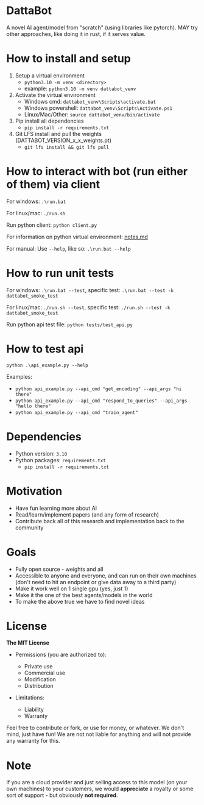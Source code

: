 # DattaBot

A novel AI agent/model from "scratch" (using libraries like pytorch). MAY try other approaches, like doing it in rust, if it serves value.

# How to install and setup

1. Setup a virtual environment
    - `python3.10 -m venv <directory>`
    - example: `python3.10 -m venv dattabot_venv`
2. Activate the virtual environment
    - Windows cmd: `dattabot_venv\Scripts\activate.bat`
    - Windows powershell: `dattabot_venv\Scripts\Activate.ps1`
    - Linux/Mac/Other: `source dattabot_venv/bin/activate`
3. Pip install all dependencies
    - `pip install -r requirements.txt`
4. Git LFS install and pull the weights (DATTABOT_VERSION_x_x_weights.pt)
    - `git lfs install && git lfs pull`

# How to interact with bot (run either of them) via client

For windows:
`.\run.bat`

For linux/mac:
`./run.sh`

Run python client:
`python client.py`

For information on python virtual environment: [notes.md](notes.md)

For manual: Use `--help`, like so: `.\run.bat --help`

# How to run unit tests

For windows:
`.\run.bat --test`, specific test: `.\run.bat --test -k dattabot_smoke_test`

For linux/mac:
`./run.sh --test`, specific test: `./run.sh --test -k dattabot_smoke_test`

Run python api test file:
`python tests/test_api.py`

# How to test api

`python .\api_example.py --help`

Examples:

-   `python api_example.py --api_cmd "get_encoding" --api_args "hi there"`
-   `python api_example.py --api_cmd "respond_to_queries" --api_args "hello there"`
-   `python api_example.py --api_cmd "train_agent"`

# Dependencies

-   Python version: `3.10`
-   Python packages: `requirements.txt`
    -   `pip install -r requirements.txt`

# Motivation

-   Have fun learning more about AI
-   Read/learn/implement papers (and any form of research)
-   Contribute back all of this research and implementation back to the community

# Goals

-   Fully open source - weights and all
-   Accessible to anyone and everyone, and can run on their own machines (don't need to hit an endpoint or give data away to a third party)
-   Make it work well on 1 single gpu (yes, just 1)
-   Make it the one of the best agents/models in the world
-   To make the above true we have to find novel ideas

# License

**The MIT License**

-   Permissions (you are authorized to):

    -   Private use
    -   Commercial use
    -   Modification
    -   Distribution

-   Limitations:
    -   Liability
    -   Warranty

Feel free to contribute or fork, or use for money, or whatever. We don't mind, just have fun! We are not not liable for anything and will not provide any warranty for this.

# Note

If you are a cloud provider and just selling access to this model (on your own machines) to your customers, we would **appreciate** a royalty or some sort of support - but obviously **not required**.
